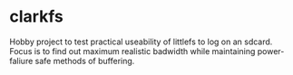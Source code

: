 # clarkfs
Hobby project to test practical useability of littlefs to log on an sdcard. Focus is to find out maximum realistic badwidth while maintaining power-faliure safe methods of buffering.
